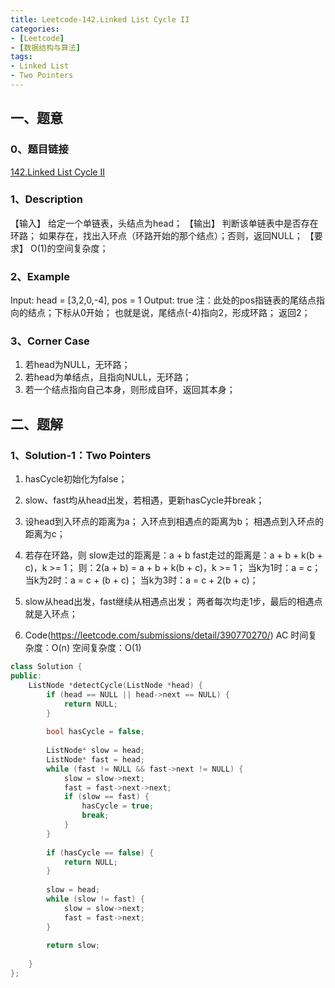 ```yaml
---
title: Leetcode-142.Linked List Cycle II
categories: 
- [Leetcode]
- [数据结构与算法]
tags: 
- Linked List
- Two Pointers
---
```


## 一、题意

### 0、题目链接
[142.Linked List Cycle II](https://leetcode.com/problems/linked-list-cycle-ii/)

### 1、Description
【输入】
给定一个单链表，头结点为head；
【输出】
判断该单链表中是否存在环路；
如果存在，找出入环点（环路开始的那个结点）；否则，返回NULL；
【要求】
O(1)的空间复杂度；

### 2、Example
Input: head = [3,2,0,-4], pos = 1
Output: true
注：此处的pos指链表的尾结点指向的结点；下标从0开始；
也就是说，尾结点(-4)指向2，形成环路；
返回2；

<!-- more -->

### 3、Corner Case
1. 若head为NULL，无环路；
2. 若head为单结点，且指向NULL，无环路；
3. 若一个结点指向自己本身，则形成自环，返回其本身；

## 二、题解

### 1、Solution-1：Two Pointers
1. hasCycle初始化为false；

2. slow、fast均从head出发，若相遇，更新hasCycle并break；

3. 设head到入环点的距离为a；
入环点到相遇点的距离为b；
相遇点到入环点的距离为c；

4. 若存在环路，则
slow走过的距离是：a + b
fast走过的距离是：a + b + k(b + c)，k >= 1；
则：2(a + b) = a + b + k(b + c)，k >= 1；
当k为1时：a = c；
当k为2时：a = c + (b + c)；
当k为3时：a = c + 2(b + c)；

5. slow从head出发，fast继续从相遇点出发；
两者每次均走1步，最后的相遇点就是入环点；

6. Code(https://leetcode.com/submissions/detail/390770270/)
AC
时间复杂度：O(n)
空间复杂度：O(1)
```C++
class Solution {
public:
    ListNode *detectCycle(ListNode *head) {
        if (head == NULL || head->next == NULL) {
            return NULL;
        }
        
        bool hasCycle = false;
        
        ListNode* slow = head;
        ListNode* fast = head;
        while (fast != NULL && fast->next != NULL) {
            slow = slow->next;
            fast = fast->next->next;
            if (slow == fast) {
                hasCycle = true;
                break;
            }
        }
        
        if (hasCycle == false) {
            return NULL;
        }
        
        slow = head;
        while (slow != fast) {
            slow = slow->next;
            fast = fast->next;
        }
        
        return slow;
        
    }
};
```